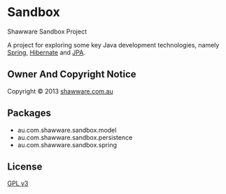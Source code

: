 Sandbox
=======

Shawware Sandbox Project

A project for exploring some key Java development technologies, namely
<a href="http://spring.io/">Spring</a>,
<a href="http://www.hibernate.org/">Hibernate</a> and
<a href="http://en.wikipedia.org/wiki/Java_Persistence_API">JPA</a>.

Owner And Copyright Notice
--------------------------

Copyright &copy; 2013 <a href="http://www.shawware.com.au/"
	  title="shawware | software and services you can count on">shawware.com.au</a>

Packages
--------

* au.com.shawware.sandbox.model
* au.com.shawware.sandbox.persistence
* au.com.shawware.sandbox.spring

License
-------

<a href="http://www.gnu.org/copyleft/gpl.html">GPL v3</a>
